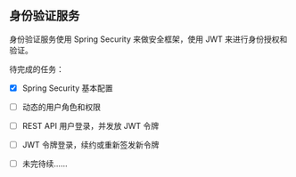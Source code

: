 ## 身份验证服务

身份验证服务使用 Spring Security 来做安全框架，使用 JWT 来进行身份授权和验证。

待完成的任务：
- [x]  Spring Security 基本配置
- [ ] 动态的用户角色和权限
- [ ] REST API 用户登录，并发放 JWT 令牌
- [ ] JWT 令牌登录，续约或重新签发新令牌
- [ ] 未完待续……

